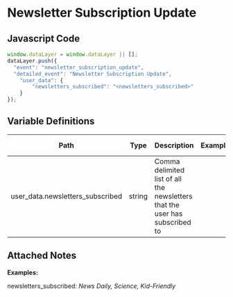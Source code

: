 # Newsletter Subscription Update

### 

## Javascript Code
```js
window.dataLayer = window.dataLayer || [];
dataLayer.push({
  "event": "newsletter_subscription_update",
  "detailed_event": "Newsletter Subscription Update",
    "user_data": {
        "newsletters_subscribed": "<newsletters_subscribed>"
    }
});
```

## Variable Definitions

|Path|Type|Description|Example|Pattern|Min Length|Max Length|Minimum|Maximum|Multiple Of|
| --- | --- | --- | --- | --- | --- | --- | --- | --- | --- |
|user_data.newsletters_subscribed|string|Comma delimited list of all the newsletters that the user has subscribed to||||||||

## Attached Notes

<p><strong>Examples:&nbsp;</strong></p>
<p><span class="hljs-string">newsletters_subscribed</span>:&nbsp;<em>News Daily, Science, Kid-Friendly</em></p>
<p>&nbsp;</p>
